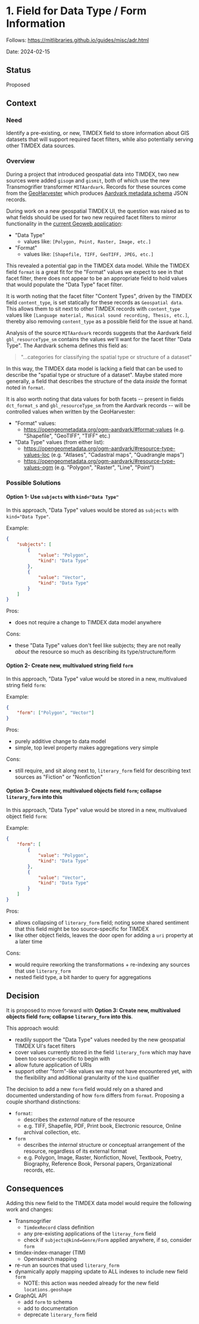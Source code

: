 # 1. Field for Data Type / Form Information

Follows: https://mitlibraries.github.io/guides/misc/adr.html

Date: 2024-02-15

## Status

Proposed

## Context

### Need

Identify a pre-existing, or new, TIMDEX field to store information about GIS datasets that will support required facet filters, while also potentially serving other TIMDEX data sources.

### Overview
During a project that introduced geospatial data into TIMDEX, two new sources were added `gisogm` and `gismit`, both of which use the new Transmogrifier transformer 
`MITAardvark`. Records for these sources come from the [GeoHarvester](https://github.com/MITLibraries/geo-harvester) which produces [Aardvark metadata schema](https://opengeometadata.org/ogm-aardvark/) JSON records.    

During work on a new geospatial TIMDEX UI, the question was raised as to what fields should be used for two new required facet filters to mirror functionality in the [current Geoweb application](https://geodata.mit.edu/):

  * "Data Type"
    * values like: `[Polygon, Point, Raster, Image, etc.]`
  * "Format"
    * values like: `[Shapefile, TIFF, GeoTIFF, JPEG, etc.]`

This revealed a potential gap in the TIMDEX data model.  While the TIMDEX field `format` is a great fit for the "Format" values we expect to see in that facet filter, there does not appear to be 
an appropriate field to hold values that would populate the "Data Type" facet filter.

It is worth noting that the facet filter "Content Types", driven by the TIMDEX field `content_type`, is set statically for these records as `Geospatial data`.  This allows them to sit next to 
other TIMDEX records with `content_type` values like `[Language material, Musical sound recording, Thesis, etc.]`, thereby also removing `content_type` as a possible field for the issue at hand. 

Analysis of the source `MITAardvark` records suggests that the Aardvark field `gbl_resourceType_sm` contains the values we'll want for the facet filter "Data Type".  The 
Aardvark schema defines this field as:

> "...categories for classifying the spatial type or structure of a dataset"

In this way, the TIMDEX data model is lacking a field that can be used to describe the "spatial type or structure of a dataset".  Maybe stated more generally, a field that describes
the structure of the data _inside_ the format noted in `format`.

It is also worth noting that data values for both facets -- present in fields `dct_format_s` and `gbl_resourceType_sm` from the Aardvark records -- will be controlled values
when written by the GeoHarvester:

  * "Format" values:
    * https://opengeometadata.org/ogm-aardvark/#format-values (e.g. "Shapefile", "GeoTIFF", "TIFF" etc.)
  * "Data Type" values (from either list):
    * https://opengeometadata.org/ogm-aardvark/#resource-type-values-loc (e.g. "Atlases", "Cadastral maps", "Quadrangle maps")
    * https://opengeometadata.org/ogm-aardvark/#resource-type-values-ogm (e.g. "Polygon", "Raster", "Line", "Point")

### Possible Solutions

#### Option 1- Use `subjects` with `kind="Data Type"`

In this approach, "Data Type" values would be stored as `subjects` with `kind="Data Type"`.

Example:
```json
{
    "subjects": [
        {
            "value": "Polygon",
            "kind": "Data Type"
        },
        {
            "value": "Vector",
            "kind": "Data Type"
        }
    ]
}
```

Pros:
  * does not require a change to TIMDEX data model anywhere

Cons:
  * these "Data Type" values don't feel like subjects; they are not really _about_ the resource so much as describing its type/structure/form 


#### Option 2- Create new, multivalued string field `form`

In this approach, "Data Type" value would be stored in a new, multivalued string field `form`:

Example:
```json
{
    "form": ["Polygon", "Vector"]
}
```

Pros:
  * purely additive change to data model
  * simple, top level property makes aggregations very simple

Cons:
  * still require, and sit along next to, `literary_form` field for describing text sources as "Fiction" or "Nonfiction"


#### Option 3- Create new, multivalued objects field `form`; collapse `literary_form` into this

In this approach, "Data Type" value would be stored in a new, multivalued object field `form`:

Example:
```json
{
    "form": [
        {
            "value": "Polygon",
            "kind": "Data Type"
        },
        {
            "value": "Vector",
            "kind": "Data Type"
        }
    ]
}
```

Pros:
  * allows collapsing of `literary_form` field; noting some shared sentiment that this field might be too source-specific for TIMDEX
  * like other object fields, leaves the door open for adding a `uri` property at a later time

Cons:
  * would require reworking the transformations + re-indexing any sources that use `literary_form`
  * nested field type, a bit harder to query for aggregations

## Decision

It is proposed to move forward with **Option 3: Create new, multivalued objects field `form`; collapse `literary_form` into this**. 

This approach would:
  * readily support the "Data Type" values needed by the new geospatial TIMDEX UI's facet filters
  * cover values currently stored in the field `literary_form` which may have been too source-specific to begin with
  * allow future application of URIs
  * support other "form"-like values we may not have encountered yet, with the flexibility and additional granularity of the `kind` qualifier 

The decision to add a new `form` field would rely on a shared and documented understanding of how `form` differs from `format`.  Proposing a couple
shorthand distinctions:

  * `format`:
    * describes the _external_ nature of the resource
    * e.g. TIFF, Shapefile, PDF, Print book, Electronic resource, Online archival collection, etc.
  * `form`
    * describes the _internal_ structure or conceptual arrangement of the resource, regardless of its external format
    * e.g. Polygon, Image, Raster, Nonfiction, Novel, Textbook, Poetry, Biography, Reference Book, Personal papers, Organizational records, etc.

## Consequences

Adding this new field to the TIMDEX data model would require the following work and changes:
  * Transmogrifier
    * `TimdexRecord` class definition
    * any pre-existing applications of the `literay_form` field
    * check if `subjects@kind=Genre/Form` applied anywhere, if so, consider `form`
  * timdex-index-manager (TIM)
    * Opensearch mapping
  * re-run an sources that used `literary_form`
  * dynamically apply mapping update to ALL indexes to include new field `form`
    * NOTE: this action was needed already for the new field `locations.geoshape`
  * GraphQL API
    * add `form` to schema
    * add to documentation
    * deprecate `literary_form` field